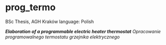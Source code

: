 # prog_termo

BSc Thesis, AGH Kraków
language: Polish

 ***Elaboration of a programmable electric heater thermostat***
 *Opracowanie programowalnego termostatu grzejnika elektrycznego*
